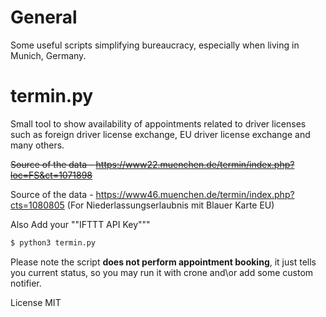 # General
Some useful scripts simplifying bureaucracy, especially when living in Munich, Germany.

# termin.py
Small tool to show availability of appointments related to driver licenses such as foreign driver license exchange, EU driver license exchange and many others.

~~Source of the data - https://www22.muenchen.de/termin/index.php?loc=FS&ct=1071898~~

Source of the data - https://www46.muenchen.de/termin/index.php?cts=1080805 (For Niederlassungserlaubnis mit Blauer Karte EU)

Also Add your ""IFTTT API Key"""

```sh
$ python3 termin.py
```

Please note the script **does not perform appointment booking**, it just tells you current status, so you may run it with crone and\or add some custom notifier.

License
MIT
